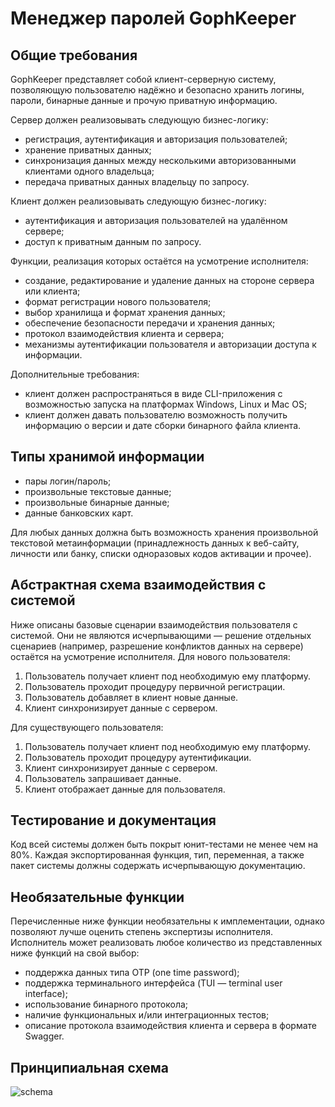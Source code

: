 # Менеджер паролей GophKeeper

## Общие требования

GophKeeper представляет собой клиент-серверную систему, позволяющую пользователю надёжно и безопасно хранить логины, пароли, бинарные данные и прочую приватную информацию.

Сервер должен реализовывать следующую бизнес-логику:

<ul>
  <li>регистрация, аутентификация и авторизация пользователей;</li>
  <li>хранение приватных данных;</li>
  <li>синхронизация данных между несколькими авторизованными клиентами одного владельца;</li>
  <li>передача приватных данных владельцу по запросу.</li>
</ul>

Клиент должен реализовывать следующую бизнес-логику:

<ul>
  <li>аутентификация и авторизация пользователей на удалённом сервере;</li>
  <li>доступ к приватным данным по запросу.</li>
</ul>

Функции, реализация которых остаётся на усмотрение исполнителя:

<ul>
  <li>создание, редактирование и удаление данных на стороне сервера или клиента;</li>
  <li>формат регистрации нового пользователя;</li>
  <li>выбор хранилища и формат хранения данных;</li>
  <li>обеспечение безопасности передачи и хранения данных;</li>
  <li>протокол взаимодействия клиента и сервера;</li>
  <li>механизмы аутентификации пользователя и авторизации доступа к информации.</li>
</ul> 

Дополнительные требования:

<ul>
  <li>клиент должен распространяться в виде CLI-приложения с возможностью запуска на платформах Windows, Linux и Mac OS;</li>
  <li>клиент должен давать пользователю возможность получить информацию о версии и дате сборки бинарного файла клиента.</li>
</ul> 

## Типы хранимой информации

<ul>
  <li>пары логин/пароль;</li>
  <li>произвольные текстовые данные;</li>
  <li>произвольные бинарные данные;</li>
  <li>данные банковских карт.</li>
</ul>

Для любых данных должна быть возможность хранения произвольной текстовой метаинформации (принадлежность данных к веб-сайту, личности или банку, списки одноразовых кодов активации и прочее).

## Абстрактная схема взаимодействия с системой
Ниже описаны базовые сценарии взаимодействия пользователя с системой. Они не являются исчерпывающими — решение отдельных сценариев (например, разрешение конфликтов данных на сервере) остаётся на усмотрение исполнителя.
Для нового пользователя:

 <ol>
  <li>Пользователь получает клиент под необходимую ему платформу.</li>
  <li>Пользователь проходит процедуру первичной регистрации.</li>
  <li>Пользователь добавляет в клиент новые данные.</li>
  <li>Клиент синхронизирует данные с сервером.</li>
</ol>  

Для существующего пользователя:

 <ol>
  <li>Пользователь получает клиент под необходимую ему платформу.</li>
  <li>Пользователь проходит процедуру аутентификации.</li>
  <li>Клиент синхронизирует данные с сервером.</li>
  <li>Пользователь запрашивает данные.</li>
  <li>Клиент отображает данные для пользователя.</li>
</ol>  

## Тестирование и документация
Код всей системы должен быть покрыт юнит-тестами не менее чем на 80%. Каждая экспортированная функция, тип, переменная, а также пакет системы должны содержать исчерпывающую документацию.
## Необязательные функции
Перечисленные ниже функции необязательны к имплементации, однако позволяют лучше оценить степень экспертизы исполнителя. Исполнитель может реализовать любое количество из представленных ниже функций на свой выбор:

 <ul>
  <li>поддержка данных типа OTP (one time password);</li>
  <li>поддержка терминального интерфейса (TUI — terminal user interface);</li>
  <li>использование бинарного протокола;</li>
  <li>наличие функциональных и/или интеграционных тестов;</li>
  <li>описание протокола взаимодействия клиента и сервера в формате Swagger.</li>
</ul>

## Принципиальная схема

![schema](https://github.com/vasiliyantufev/gophkeeper/assets/4541435/3759e1f6-0bd2-4ba0-9d12-c0c630aebb02)

